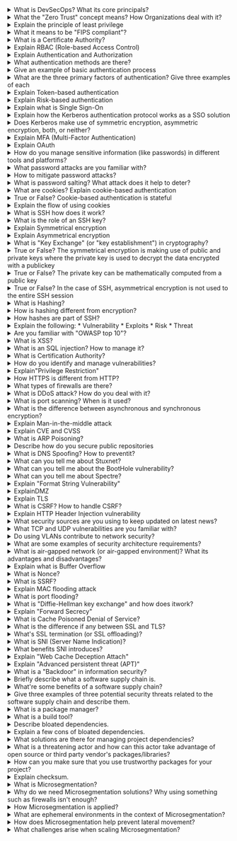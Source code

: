<details> <summary>What is DevSecOps? What its core principals?</summary><br><b> A couple of quotations from chosen companies: [Snyk](https://snyk.io/series/devsecops): "DevSecOps refers to the integration of security practices into a DevOps software delivery model. Its foundation is a culture where development and operations are enabled through process and tooling to take part in a shared responsibility for delivering secure software." [Red Hat](https://www.redhat.com/en/topics/devops/what-is-devsecops): "DevSecOps stands for development, security, and operations. It's an approach to culture, automation, and platform design that integrates security as a shared responsibility throughout the entire IT lifecycle." [Jfrog](https://jfrog.com/devops-tools/what-is-devsecops): "DevSecOps principles and practices parallel those of traditional DevOps with integrated and multidisciplinary teams, working together to enable secure continuous software delivery. The DevSecOps development lifecycleis a repetitive process that starts with a developer writing code, a build being triggered, the software package deployed to a production environment and monitored for issues identified in the runtime but includes security at each of these stages." </b></details> <details> <summary>What the "Zero Trust" concept means? How Organizations deal with it?</summary><br><b> [Codefresh definition](https://codefresh.io/security-testing/codefresh-runner-overview): "Zero trust is a security concept that is centered around the idea that organizations should never trust anyone or anything that does not originate from their domains. Organizations seeking zero trust automatically assume that any external services it commissions have security breaches and may leak sensitive information" </b></details> <details> <summary>Explain the principle of least privilege</summary><br><b> The principle of least privilege refers to the practice of providing minimal permissions to users, roles, and service accountsthat allow them to perform their functions. If an entity does not require an access right then it should not have that right. </b></details> <details> <summary>What it means to be "FIPS compliant"?</summary><br><b> </b></details> <details> <summary>What is a Certificate Authority?</summary><br><b> [wikipedia](https://en.wikipedia.org/wiki/Certificate_authority) : A certificate Authority that stores, singns and issues certificates. A certificate certifies the authenticity of the public key delivered by the website. It prevents [man-in-the-middle](https://en.wikipedia.org/wiki/Man-in-the-middle_attack) attacks by providing a lot of information which identifie the public key. Importante information provided inside a [X.509](https://www.ssl.com/faqs/what-is-an-x-509-certificate/) certificate are like : * Version Number * Serial Number * Signature Algorithm ID * Issuer Name * Validity period * Subject name * Subject Public Key info Every certificates must be signed by a trusted authority, acertificate chain is a concatenation of multiple certificates signed by a more trusted authority from the one delivered by the website to the root Certificate Authority (CA). The root Certificate Authority is the top most trusted authority and every browsers embark their certificate natively. </b></details> <details> <summary>Explain RBAC (Role-based Access Control)</summary><br><b> Access control based on user roles (i.e., a collection of access authorizations a user receives based on an explicit or implicit assumption of a given role). Role permissions may be inherited through a role hierarchy and typically reflect the permissions needed to perform defined functions within an organization. A given role may apply to a single individual or to several individuals. - RBAC mapped to job function, assumes that a person will take on different roles, overtime, within an organization and different responsibilities in relation to IT systems. </b></details><details> <summary>Explain Authentication and Authorization</summary><br><b> Authentication is the process of identifying whether a service or a person is who they claim to be. Authorization is the process of identifying what level of access the service or the person have (after authentication was done) </b></details> <details> <summary>What authentication methods are there?</summary><br><b> </b></details> <details> <summary>Give an example of basic authentication process</summary><br><b> A user uses the browser to authenticate to some server. It does so by using the authorization field which is constructed from the username and the password combined with a single colon. The result string is encoded using a certain character set which is compatible with US-ASCII. The authorization method + a space is prepended to the encoded string. </b></details> <details> <summary>What are the three primary factors of authentication? Give three examples of each</summary><br><b> Something you have -Smart card - Physical authentication device - Software token Something you know - Password - PIN - Passphrase Something you are - Fingerprint - Iris or retina scan - Gait analysis </b></details> <details> <summary>Explain Token-based authentication</summary><br><b> </b></details> <details> <summary>Explain Risk-based authentication</summary><br><b> </b></details> <details> <summary>Explain what is Single Sign-On</summary><br><b> SSO (Single Sign-on), is a method of access control that enables a user to log in once and gain access to the resources of multiple software systems without being prompted to log in again. </b></details> <details> <summary>Explain how the Kerberos authentication protocol works as a SSO solution</summary><br><b> Kerberos works as a SSO solution by only requiring the user to sign in using their credentials once within a specific validity time window. Kerberos authentication grants the user a Ticket Granting Ticket (TGT) from a trusted authentication server whichcan then be used to request service tickets for accessing various services and resources. By passing around this encrypted TGT instead of credentials, the user does not need to sign-in multiple times for each resource that has been integrated with Kerberos. </b></details> <details> <summary>Does Kerberos make use of symmetric encryption, asymmetric encryption, both, or neither?</summary><br><b> Symmetric Encryption - Kerberos uses exclusively symmetric encryption with pre-shared keys for transmitting encrypted information and authorizing users. </b></details> <details> <summary>Explain MFA (Multi-Factor Authentication)</summary><br><b> Multi-Factor Authentication (Also known as 2FA). Allows the user to present two pieces of evidence, credentials, when logging into an account. - The credentials fall into any of these three categories: something you know (like a password or PIN), something you have (like a smart card), or something you are (like your fingerprint). Credentials must comefrom two different categories to enhance security. </b></details> <details> <summary>Explain OAuth</summary><br><b> </b></details><details> <summary>How do you manage sensitive information (like passwords) in different tools and platforms?</summary><br><b> </b></details> <details> <summary>What password attacks are you familiar with?</summary><br><b> * Dictionary * Brute force * Password Spraying * Social Engineering * Whaling * Vishing * Phising * Whaling </b></details> <details> <summary>How to mitigate password attacks?</summary><br><b> * Strong password policy * Do not reuse passwords * ReCaptcha * Training personnel against Social Engineering * Risk Based Authentication * Rate limiting * MFA </b></details> <details> <summary>What is password salting? What attack does it help to deter?</summary><br><b> Password salting is the processing of prepending or appending a series of characters to a user's password before hashing this new combined value. This value should be different for every single user but the same salt should be applied to the same user password every time it is validated. This ensures that usersthat have the same password will still have very different hash values stored in the password database. This process specifically helps deter rainbow table attacks since a new rainbow table would need to be computed for every single user in the database. </b></details><details> <summary>What are cookies? Explain cookie-based authentication</summary><br><b> </b></details> <details> <summary>True or False? Cookie-based authentication is stateful</summary><br><b> True. Cookie-based authentication session must be kept on both server and client-side. </b></details> <details> <summary>Explain the flow of using cookies</summary><br><b> 1. User enters credentials 2. The server verifies the credentials -> a sessions is created and stored in the database 3. A cookie with the session ID is set in the browser of that user 4. On every request, the session ID is verified against the database 5. The session is destroyed (both on client-side and server-side) when the user logs out </b></details><details> <summary>What is SSH how does it work?</summary><br><b> [Wikipedia Definition](https://en.wikipedia.org/wiki/SSH_(Secure_Shell)): "SSH or Secure Shell is a cryptographic network protocol for operating network services securely over an unsecured network." [Hostinger.com Definition](https://www.hostinger.com/tutorials/ssh-tutorial-how-does-ssh-work): "SSH, or Secure Shell, is a remote administration protocol that allows users to control and modify their remote servers over the Internet." [This site](https://www.hostinger.com/tutorials/ssh-tutorial-how-does-ssh-work) explains it in a good way. </b></details> <details> <summary>What is the role of an SSH key?</summary><br><b> [Wikipedia definition](https://en.wikipedia.org/wiki/Secure_Shell) : SSH uses public-key cryptography to authenticate the remote computer and allow it to authenticate the user. Two keys are created, private is stored inside user's computer to decrypt the communication then the public key is stored inside theremoted computer where user want to connect with and it is used to encrypt the communication. </b></details><details> <summary>Explain Symmetrical encryption</summary><br><b> A symmetric encryption is any technique where a key is used to both encrypt and decrypt the data/entire communication. </b></details> <details> <summary>Explain Asymmetrical encryption</summary><br><b> A asymmetric encryption is any technique where the there is two different keys that are used for encryption and decryption, these keys are known as public key and private key. </b></details> <details> <summary>What is "Key Exchange" (or "key establishment") in cryptography?</summary><br><b> [Wikipedia](https://en.wikipedia.org/wiki/Key_exchange): "Key exchange (also key establishment) is a method in cryptography by which cryptographic keys are exchanged between two parties, allowing use of a cryptographic algorithm." </b></details> <details> <summary>True or False? The symmetrical encryption is making use of public and private keys where the private key is used to decrypt the data encrypted with a publickey</summary><br><b> False. This description fits the asymmetrical encryption. </b></details> <details> <summary>True or False? The private key can be mathematically computed from a public key</summary><br><b> False. </b></details> <details> <summary>True or False? In the case of SSH, asymmetrical encryption is not used to the entire SSH session</summary><br><b> True. It is only used during the key exchange algorithm of symmetric encryption. </b></details> <details> <summary>What is Hashing?</summary><br><b> Hashing is a mathematical function for mapping data of arbitrary sizes to fixed-size values. This function produces a "digest" of the data that can be used for verifying that the data has not been modified (amongst other uses) </b></details> <details> <summary>How is hashing different from encryption?</summary><br><b> Encrypted data can be decrypted to its original value. Hashed data cannot be reversed to view the original data - hashing is a one-way function. </b></details><details> <summary>How hashes are part of SSH?</summary><br><b> Hashes used in SSH to verify the authenticity of messages and to verify that nothing tampered with the data received. </b></details><details> <summary>Explain the following: * Vulnerability * Exploits * Risk * Threat</summary><br><b> </b></details> <details> <summary>Are you familiar with "OWASP top 10"?</summary><br><b> Read about it [here](https://owasp.org/www-project-top-ten) </b></details> <details> <summary>What is XSS?</summary><br><b> Cross Site Scripting (XSS) is an type of a attack when the attacker inserts browser executable code within a HTTP response. Now the injected attack is not stored in the web application, it will only affect the users who open the maliciously crafted link or third-party web page. A successful attack allows the attacker to access any cookies, session tokens, or other sensitive information retained by the browser and used with that site You can test by detecting user-defined variables and how to input them. This includes hidden or non-obvious inputs such as HTTP parameters, POST data, hidden form field values, and predefined radio or selection values. You then analyze each foundvector to see if their are potential vulnerabilities, then when found you craft input data with each input vector. Then you test the crafted input and see if it works. </b></details> <details> <summary>What is an SQL injection? How to manage it?</summary><br><b> SQL injection is an attack consists of inserts either a partial or full SQL query through data input from the browser to the web application. When a successful SQL injection happens it will allow the attacker to read sensitive information stored on the database for the web application. You can test by using a stored procedure, so the application must be sanitize the user input to get rid of the risk of code injection. If not then the user could enter bad SQL, that will then be executed within the procedure </b></details> <details> <summary>What is Certification Authority?</summary><br><b> </b></details> <details> <summary>How do you identify and manage vulnerabilities?</summary><br><b> </b></details> <details> <summary>Explain"Privilege Restriction"</summary><br><b> </b></details> <details> <summary>How HTTPS is different from HTTP?</summary><br><b> The 'S' in HTTPS stands for 'secure'. HTTPS uses TLS to provide encryption of HTTP requests and responses, as well as providing verifaction by digitally signing requests and responses. As a result, HTTPS is far more secure than HTTP and is used by default for most modern websites. </b></details> <details> <summary>What types of firewalls are there?</summary><br><b> </b></details> <details> <summary>What is DDoS attack? How do you deal with it?</summary><br><b> </b></details> <details> <summary>What is port scanning? When is it used?</summary><br><b> </b></details> <details> <summary>What is the difference between asynchronous and synchronous encryption?</summary><br><b> </b></details> <details> <summary>Explain Man-in-the-middle attack</summary><br><b> </b></details> <details> <summary>Explain CVE and CVSS</summary><br><b> [RedHat](https://www.redhat.com/en/topics/security/what-is-cve#how-does-it-work) : "When someone refers to a CVE (Common Vulnerabilities and Exposures), they mean a security flaw that's been assigned a CVE ID number. They don’t include technical data, or information about risks, impacts, and fixes." So CVE is just identified by an ID written with 8 digits. The CVE ID have the following format: CVE prefix + Year + Arbitrary Digits. Anyone can submit a vulnerability, [Exploit Database](https://www.exploit-db.com/submit) explains how it works to submit. Then CVSS stands for Common Vulnerability Scoring System, it attempts to assign severity scores to vulnerabilities, allowing to ordonnance and prioritize responses and resources according to threat. </b></details> <details> <summary>What is ARP Poisoning?</summary><br><b> </b></details> <details> <summary>Describe how do you secure public repositories</summary><br><b> </b></details> <details> <summary>What is DNS Spoofing? How to preventit?</summary><br><b> DNS spoofing occurs when a particular DNS server’s records of “spoofed” or altered maliciously to redirect traffic to the attacker. This redirection of traffic allows the attacker to spread malware, steal data, etc. **Prevention** - Use encrypted data transfer protocols - Using end-to-end encryption vian SSL/TLS will help decrease the chance that a website / its visitors are compromised by DNS spoofing. - Use DNSSEC - DNSSEC, or Domain Name System Security Extensions, uses digitally signed DNS records to help determine data authenticity. - Implement DNS spoofing detection mechanisms - it’s important to implement DNS spoofing detection software. Products such as XArp help product against ARP cache poisoning by inspecting the data that comes through before transmitting it. </b></details> <details> <summary>What can you tell me about Stuxnet?</summary><br><b> Stuxnet is a computer worm that was originally aimed at Iran’s nuclear facilities and has since mutated andspread to other industrial and energy-producing facilities. The original Stuxnet malware attack targeted the programmable logic controllers (PLCs) used to automate machine processes. It generated a flurry of media attention after it was discovered in 2010 because it was the first known virus to be capable of crippling hardware and because it appeared to have been created by the U.S. National Security Agency, the CIA, and Israeli intelligence. </b></details> <details> <summary>What can you tell me about the BootHole vulnerability?</summary><br><b> </b></details> <details> <summary>What can you tell me about Spectre?</summary><br><b> Spectre is an attack method which allows a hacker to “read over the shoulder” of a program it does not have access to. Using code, the hacker forces the program to pull up its encryption key allowing full access to the program </b></details> <details> <summary>Explain "Format String Vulnerability"</summary><br><b> </b></details> <details> <summary>ExplainDMZ</summary><br><b> </b></details> <details> <summary>Explain TLS</summary><br><b> </b></details> <details> <summary>What is CSRF? How to handle CSRF?</summary><br><b> Cross-Site Request Forgery (CSRF) is an attack that makes the end user to initiate a unwanted action on the web application in which the user has a authenticated session, the attacker may user an email and force the end user to click on the link and that then execute malicious actions. When an CSRF attack is successful it will compromise the end user data You can use OWASP ZAP to analyze a "request", and if it appears that there no protection against cross-site request forgery when the Security Level is set to 0 (the value of csrf-token is SecurityIsDisabled.) One can use data from this request to prepare a CSRF attack by using OWASP ZAP </b></details> <details> <summary>Explain HTTP Header Injection vulnerability</summary><br><b> HTTP Header Injection vulnerabilities occur when user input is insecurely included withinserver responses headers. If an attacker can inject newline characters into the header, then they can inject new HTTP headers and also, by injecting an empty line, break out of the headers into the message body and write arbitrary content into the application's response. </b></details> <details> <summary>What security sources are you using to keep updated on latest news?</summary><br><b> </b></details> <details> <summary>What TCP and UDP vulnerabilities are you familiar with?</summary><br><b> </b></details> <details> <summary>Do using VLANs contribute to network security?</summary><br><b> </b></details> <details> <summary>What are some examples of security architecture requirements?</summary><br><b> </b></details> <details> <summary>What is air-gapped network (or air-gapped environment)? What its advantages and disadvantages?</summary><br><b> </b></details> <details> <summary>Explain what is Buffer Overflow</summary><br><b> A buffer overflow (or buffer overrun) occurs when the volumeof data exceeds the storage capacity of the memory buffer. As a result, the program attempting to write the data to the buffer overwrites adjacent memory locations. </b></details> <details> <summary>What is Nonce?</summary><br><b> </b></details> <details> <summary>What is SSRF?</summary><br><b> SSRF (Server-side request forgery) it's a vulnerability where you can make a server make arbitrary requests to anywhere you want. Read more about it at [portswigger.net](https://portswigger.net/web-security/ssrf) </b></details> <details> <summary>Explain MAC flooding attack</summary><br><b> MAC address flooding attack (CAM table flooding attack) is a type of network attack where an attacker connected to a switch port floods the switch interface with very large number of Ethernet frames with different fake source MAC address. </b></details> <details> <summary>What is port flooding?</summary><br><b> </b></details> <details> <summary>What is "Diffie-Hellman key exchange" and how does itwork?</summary><br><b> Have you heard of [The Two General's Problem](https://en.wikipedia.org/wiki/Two_Generals%27_Problem)? The Diffie-Hellman key exchange is a solution to this problem to allow for the secure exchange of cryptographic keys over an encrypted channel. It works using public/private key pairs (asymmetric encryption). Two parties that wish to communicate securely over a public channel will each generate a public/private key pair and distribute the public key to the other party (note that public keys are free to be exchanged over a public channel). From here, each party can derive a shared key using a combination of their personal private key and the public key of the other party. This combined key can now be used as a symmetric encryption key for communications. </b></details> <details> <summary>Explain "Forward Secrecy"</summary><br><b> </b></details> <details> <summary>What is Cache Poisoned Denial of Service?</summary><br><b> CPDoS or Cache Poisoned Denial of Service.It poisons the CDN cache. By manipulating certain header requests, the attacker forces the origin server to return a Bad Request error which is stored in the CDN’s cache. Thus, every request that comes after the attack will get an error page. </b></details> <details> <summary>What is the difference if any between SSL and TLS?</summary><br><b> </b></details> <details> <summary>What's SSL termination (or SSL offloading)?</summary><br><b> SSL termination is the process of decrypting encrypted traffic. The advantage in SSL termination is that the server doesn't have to perform it, we can use SSL termination to reduce the load on the server, speed up some processes, and allow the server to focus on its core functionality (e.g. deliver content) </b></details> <details> <summary>What is SNI (Server Name Indication)?</summary><br><b> [Wikipedia](https://en.wikipedia.org/wiki/Server_Name_Indication): "an extension to the Transport Layer Security (TLS) computer networking protocol by which aclient indicates which hostname it is attempting to connect to at the start of the handshaking process" </b></details> <details> <summary>What benefits SNI introduces?</summary><br><b> SNI allows a single server to serve multiple certificates using the same IP and port.<br> Practically this means that a single IP can server multiple web services/pages, each using a different certificate. </b></details> <details> <summary>Explain "Web Cache Deception Attach"</summary><br><b> [This blog post](https://omergil.blogspot.com/2017/02/web-cache-deception-attack.html) explains it in detail. </b></details><details> <summary>Explain "Advanced persistent threat (APT)"</summary><br><b> </b></details> <details> <summary>What is a "Backdoor" in information security?</summary><br><b> </b></details><details> <summary>Briefly describe what a software supply chain is. </summary><br><b> A company’s software supply chain consists of any third party or open source component which could be used to compromise the final product. Such component is usually an API provided by an actor. For instance Twilio who offers mobile communication APIs to their customers. [WhiteSource](https://www.whitesourcesoftware.com/resources/blog/software-supply-chain-security-the-basics-and-four-critical-best-practices/): "Enterprise software projects increasingly depend on third-party and open source components. These components are created and maintained by individuals who are not employed by the organization developing the primary software, and who do not necessarily use the same security policies as the organization. This poses a security risk, because differences or inconsistencies between these policies can create overlooked areas of vulnerability that attackers seek to exploit." </b></details> <details><summary>What're some benefits of a software supply chain? </summary><br><b> [Increment](https://increment.com/apis/apis-supply-chain-software/): Resource-saving. Using and paying for existing solutions to resource-heavy problems saves time as well as money. Hence resulting in efficient, cheap and greater opportunities to develop and deploy software products for consumers. </b></details> <details> <summary> Give three examples of three potential security threats related to the software supply chain and describe them.</summary><br><b> [IEEE](https://ieeexplore.ieee.org/abstract/document/9203862): * Sensitive data being exposed or lost. * In a software supply chain, sensitive data may be passed throughout the chain. Security threats involve loss or exposure of this data, such as customer credit card details. * Cloud technology. * Data sharing in the cloud might jeopardize the privacy of the data within the chain. * Third-party vendors. * Third-party vendors’ code solutions might notprovide sufficient cybersecurity and risk being a potential subject to data breaches. </b></details><details> <summary> What is a package manager? </summary><br><b> [Baudry et al.](https://arxiv.org/pdf/2001.07808.pdf): "A tool that allows you to easily download, add and thus reuse programming libraries in your project." E.g. npm or yarn. </b></details> <details> <summary> What is a build tool? </summary><br><b> [Baudry et al.](https://arxiv.org/pdf/2001.07808.pdf): "A tool that fetches the packages (dependencies) that are required to compile, test and deploy your application." </b></details> <details> <summary> Describe bloated dependencies. </summary><br><b> [Baudry et al.](https://arxiv.org/pdf/2001.07808.pdf): An application usually has different dependencies. Typically, not all of them are required for building and running the application. Bloated dependencies is the concept of including the unnecessary dependencies for building and running your application. </b></details> <details> <summary> Explain a few cons of bloated dependencies. </summary><br><b> [Baudry etal.](https://arxiv.org/pdf/2001.07808.pdf): * Challenging to manage. * Decreases performance of the application. * Risk for malicious code that a threathening actor can take advantage of. </b></details> <details> <summary> What solutions are there for managing project dependencies? </summary><br><b> [Npm.js documentation](https://docs.npmjs.com/cli/v8/commands/npm-prune): Use clean-up commands that are usually provided by the package manager authors. For instance, npm prune will remove any extraneous package. Another command is npm audit which will scan your repository and report any vulnerable dependencies found. </b></details> <details> <summary> What is a threatening actor and how can this actor take advantage of open source or third party vendor's packages/libraries? </summary><br><b> [Wikipedia](https://en.wikipedia.org/wiki/Threat_actor): A threatening actor is one or more people who target technical artifacts such as software, networks and/or devices with the purpose of harmingit. [Aquasec](https://www.aquasec.com/cloud-native-academy/devsecops/supply-chain-security/): An attacking actor may identify, target and inject malicious software in a vulnerable part of an open source package or a third party vendor’s code. The consumer of this code may consequently and unknowingly deploy the malicious code throughout their pipelines, thus infecting their own projects. An example of this happening is the hack of [SolarWinds](https://www.npr.org/2021/04/16/985439655/a-worst-nightmare-cyberattack-the-untold-story-of-the-solarwinds-hack). </b></details> <details> <summary> How can you make sure that you use trustworthy packages for your project? </summary><br><b> You can’t. You will always be exposed to security risk once you start using open source or vendor packages. The goal is to minimize the risk in order to avoid security breaches. This could be done by: * Regularly update the project's dependencies to apply latest bug fixes and vulnerability clean-ups. * However,unless you trust the author, do not update your dependencies instantly, since package updates recently have been a common target by hackers. * Check for changes of the file content in previous versions. </b></details> <details> <summary> Explain checksum. </summary><br><b> [Fred Cohen (permission needed)](https://reader.elsevier.com/reader/sd/pii/0167404887900319?token=D5339ABC064AD9A2B50B74D8CE890B0E22A302A0BC461A50078D407BEA01052737DC6AAEF95A854E72A73B6D0C67E260&originRegion=eu-west-1&originCreation=20220502180611): Checksum is a way to verify the integrity of information in systems with no built-in protection. In other words, it provides a way of validating that the content of a file or a package / library is intact. This is useful since attacks or errors may occur during transmission of files. However, it requires that the package author has run a checksum function for the file / package which creates a specific hash for that version of the file. A minor change of the file contentwill result in a different checksum. If you have access to the original checksum of the file, you may run checksum on your own. In case the resulting checksum matches the original one, no changes have been made in the file. You can now conclude that no error or malicious injection was done during transmission of the file. </b></details><details> <summary>What is Microsegmentation?</summary><br><b> - Security method - Managing network access between endpoints (processes, devices, instances) - A method in which security policies are applied to limit traffic - based on concepts such as "Zero Trust" and "Least Privileged" - The result of Microsegmentation should be: - Reduced attack ability - Better breach containment </b></details> <details> <summary>Why do we need Microsegmentation solutions? Why using something such as firewalls isn't enough?</summary><br><b> - Firewalls focused on north-south traffic. Basically traffic that is outside of the company perimeter - Traffic that is considered west-east, internal workflows and communication, is usually left untreated </b></details> <details> <summary>How Microsegmentation is applied?</summary><br><b> There are different ways to apply Microsegmentation: - Cloud Native: Using cloud embedded capabilities such as security groups, firewalls, etc. - Agent: Agents running on thedifferent endpoints (instances, services, etc.) - Network: Modify network devices and their configuration to create microsegmentation </b></details> <details> <summary>What are ephemeral environments in the context of Microsegmentation?</summary><br><b> - These are short-lived resources like containers or serverless functions that start and stop quickly. - Because they don’t last long, they need security rules that can change just as fast. - Microsegmentation helps by giving each one exactly the network access it needs — nothing more. </b></details> <details> <summary>How does Microsegmentation help prevent lateral movement?</summary><br><b> - It sets tight rules for how services or systems can talk to each other. - If one system gets hacked, the attacker can’t easily move to others. - By dividing systems into smaller zones, it makes the whole network harder to break into. </b></details> <details> <summary>What challenges arise when scaling Microsegmentation?</summary><br><b> - As moresystems get added, managing all the rules becomes harder. - It’s tough to keep security rules consistent when everything’s changing all the time. - You also have to be careful not to slow things down while keeping everything secure. </b></details>